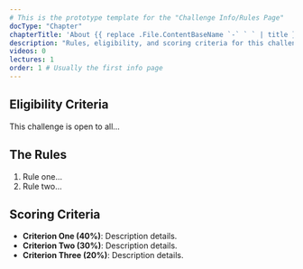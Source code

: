```yaml
---
# This is the prototype template for the "Challenge Info/Rules Page"
docType: "Chapter"
chapterTitle: 'About {{ replace .File.ContentBaseName `-` ` ` | title }}'
description: "Rules, eligibility, and scoring criteria for this challenge."
videos: 0
lectures: 1
order: 1 # Usually the first info page
---
```


## Eligibility Criteria
This challenge is open to all...

## The Rules
1.  Rule one...
2.  Rule two...

## Scoring Criteria
- **Criterion One (40%)**: Description details.
- **Criterion Two (30%)**: Description details.
- **Criterion Three (20%)**: Description details.